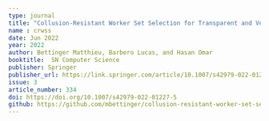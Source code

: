 ```yaml
---
type: journal
title: "Collusion-Resistant Worker Set Selection for Transparent and Verifiable Voting"
name : crwss
date: Jun 2022
year: 2022
author: Bettinger Matthieu, Barbero Lucas, and Hasan Omar
booktitle:  SN Computer Science
publisher: Springer
publisher_url: https://link.springer.com/article/10.1007/s42979-022-01227-5
issue: 3
article_number: 334
doi: https://doi.org/10.1007/s42979-022-01227-5
github: https://github.com/mbettinger/collusion-resistant-worker-set-selection
---
```

